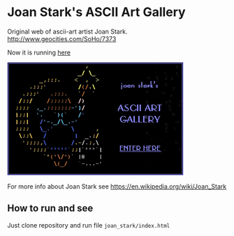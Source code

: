 # Joan Stark's ASCII Art Gallery

Original web of ascii-art artist Joan Stark.  
http://www.geocities.com/SoHo/7373  

Now it is running [here](https://web.archive.org/web/20091028013825/http://www.geocities.com/SoHo/7373/)

![Title picture](joan_stark/entry5.jpg)
  
For more info about Joan Stark see https://en.wikipedia.org/wiki/Joan_Stark

## How to run and see

Just clone repository and run file `joan_stark/index.html`
 

